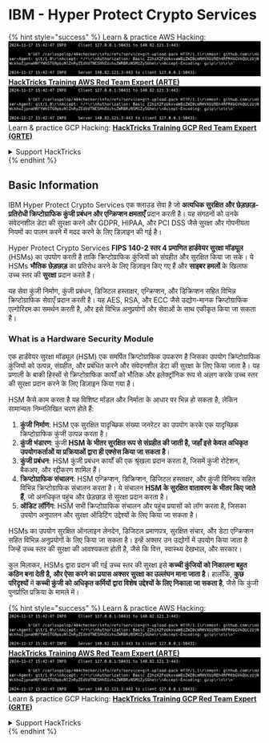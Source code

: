 # IBM - Hyper Protect Crypto Services

{% hint style="success" %}
Learn & practice AWS Hacking:<img src="../../.gitbook/assets/image (1).png" alt="" data-size="line">[**HackTricks Training AWS Red Team Expert (ARTE)**](https://training.hacktricks.xyz/courses/arte)<img src="../../.gitbook/assets/image (1).png" alt="" data-size="line">\
Learn & practice GCP Hacking: <img src="../../.gitbook/assets/image (2).png" alt="" data-size="line">[**HackTricks Training GCP Red Team Expert (GRTE)**<img src="../../.gitbook/assets/image (2).png" alt="" data-size="line">](https://training.hacktricks.xyz/courses/grte)

<details>

<summary>Support HackTricks</summary>

* Check the [**subscription plans**](https://github.com/sponsors/carlospolop)!
* **Join the** 💬 [**Discord group**](https://discord.gg/hRep4RUj7f) or the [**telegram group**](https://t.me/peass) or **follow** us on **Twitter** 🐦 [**@hacktricks\_live**](https://twitter.com/hacktricks\_live)**.**
* **Share hacking tricks by submitting PRs to the** [**HackTricks**](https://github.com/carlospolop/hacktricks) and [**HackTricks Cloud**](https://github.com/carlospolop/hacktricks-cloud) github repos.

</details>
{% endhint %}

## Basic Information

IBM Hyper Protect Crypto Services एक क्लाउड सेवा है जो **अत्यधिक सुरक्षित और छेड़छाड़-प्रतिरोधी क्रिप्टोग्राफिक कुंजी प्रबंधन और एन्क्रिप्शन क्षमताएँ** प्रदान करती है। यह संगठनों को उनके संवेदनशील डेटा की सुरक्षा करने और GDPR, HIPAA, और PCI DSS जैसे सुरक्षा और गोपनीयता नियमों का पालन करने में मदद करने के लिए डिज़ाइन की गई है।

Hyper Protect Crypto Services **FIPS 140-2 स्तर 4 प्रमाणित हार्डवेयर सुरक्षा मॉड्यूल** (HSMs) का उपयोग करती है ताकि क्रिप्टोग्राफिक कुंजियों को संग्रहीत और सुरक्षित किया जा सके। ये HSMs **भौतिक छेड़छाड़** का प्रतिरोध करने के लिए डिज़ाइन किए गए हैं और **साइबर हमलों** के खिलाफ उच्च स्तर की **सुरक्षा** प्रदान करते हैं।

यह सेवा कुंजी निर्माण, कुंजी प्रबंधन, डिजिटल हस्ताक्षर, एन्क्रिप्शन, और डिक्रिप्शन सहित विभिन्न क्रिप्टोग्राफिक सेवाएँ प्रदान करती है। यह AES, RSA, और ECC जैसे उद्योग-मानक क्रिप्टोग्राफिक एल्गोरिदम का समर्थन करती है, और इसे विभिन्न अनुप्रयोगों और सेवाओं के साथ एकीकृत किया जा सकता है।

### What is a Hardware Security Module

एक हार्डवेयर सुरक्षा मॉड्यूल (HSM) एक समर्पित क्रिप्टोग्राफिक उपकरण है जिसका उपयोग क्रिप्टोग्राफिक कुंजियों को उत्पन्न, संग्रहीत, और प्रबंधित करने और संवेदनशील डेटा की सुरक्षा के लिए किया जाता है। यह प्रणाली के बाकी हिस्सों से क्रिप्टोग्राफिक कार्यों को भौतिक और इलेक्ट्रॉनिक रूप से अलग करके उच्च स्तर की सुरक्षा प्रदान करने के लिए डिज़ाइन किया गया है।

HSM कैसे काम करता है यह विशिष्ट मॉडल और निर्माता के आधार पर भिन्न हो सकता है, लेकिन सामान्यतः निम्नलिखित चरण होते हैं:

1. **कुंजी निर्माण**: HSM एक सुरक्षित यादृच्छिक संख्या जनरेटर का उपयोग करके एक यादृच्छिक क्रिप्टोग्राफिक कुंजी उत्पन्न करता है।
2. **कुंजी भंडारण**: कुंजी **HSM के भीतर सुरक्षित रूप से संग्रहीत की जाती है, जहाँ इसे केवल अधिकृत उपयोगकर्ताओं या प्रक्रियाओं द्वारा ही एक्सेस किया जा सकता है**।
3. **कुंजी प्रबंधन**: HSM कुंजी प्रबंधन कार्यों की एक श्रृंखला प्रदान करता है, जिसमें कुंजी रोटेशन, बैकअप, और रद्दीकरण शामिल हैं।
4. **क्रिप्टोग्राफिक संचालन**: HSM एन्क्रिप्शन, डिक्रिप्शन, डिजिटल हस्ताक्षर, और कुंजी विनिमय सहित विभिन्न क्रिप्टोग्राफिक संचालन करता है। ये संचालन **HSM के सुरक्षित वातावरण के भीतर किए जाते हैं**, जो अनधिकृत पहुंच और छेड़छाड़ से सुरक्षा प्रदान करता है।
5. **ऑडिट लॉगिंग**: HSM सभी क्रिप्टोग्राफिक संचालन और पहुंच प्रयासों को लॉग करता है, जिसका उपयोग अनुपालन और सुरक्षा ऑडिटिंग उद्देश्यों के लिए किया जा सकता है।

HSMs का उपयोग सुरक्षित ऑनलाइन लेनदेन, डिजिटल प्रमाणपत्र, सुरक्षित संचार, और डेटा एन्क्रिप्शन सहित विभिन्न अनुप्रयोगों के लिए किया जा सकता है। इन्हें अक्सर उन उद्योगों में उपयोग किया जाता है जिन्हें उच्च स्तर की सुरक्षा की आवश्यकता होती है, जैसे कि वित्त, स्वास्थ्य देखभाल, और सरकार।

कुल मिलाकर, HSMs द्वारा प्रदान की गई उच्च स्तर की सुरक्षा इसे **कच्ची कुंजियों को निकालना बहुत कठिन बना देती है, और ऐसा करने का प्रयास अक्सर सुरक्षा का उल्लंघन माना जाता है**। हालाँकि, **कुछ परिदृश्यों** में **कच्ची कुंजी को अधिकृत कर्मियों द्वारा विशेष उद्देश्यों के लिए निकाला जा सकता है**, जैसे कि कुंजी पुनर्प्राप्ति प्रक्रिया के मामले में।

{% hint style="success" %}
Learn & practice AWS Hacking:<img src="../../.gitbook/assets/image (1).png" alt="" data-size="line">[**HackTricks Training AWS Red Team Expert (ARTE)**](https://training.hacktricks.xyz/courses/arte)<img src="../../.gitbook/assets/image (1).png" alt="" data-size="line">\
Learn & practice GCP Hacking: <img src="../../.gitbook/assets/image (2).png" alt="" data-size="line">[**HackTricks Training GCP Red Team Expert (GRTE)**<img src="../../.gitbook/assets/image (2).png" alt="" data-size="line">](https://training.hacktricks.xyz/courses/grte)

<details>

<summary>Support HackTricks</summary>

* Check the [**subscription plans**](https://github.com/sponsors/carlospolop)!
* **Join the** 💬 [**Discord group**](https://discord.gg/hRep4RUj7f) or the [**telegram group**](https://t.me/peass) or **follow** us on **Twitter** 🐦 [**@hacktricks\_live**](https://twitter.com/hacktricks\_live)**.**
* **Share hacking tricks by submitting PRs to the** [**HackTricks**](https://github.com/carlospolop/hacktricks) and [**HackTricks Cloud**](https://github.com/carlospolop/hacktricks-cloud) github repos.

</details>
{% endhint %}

